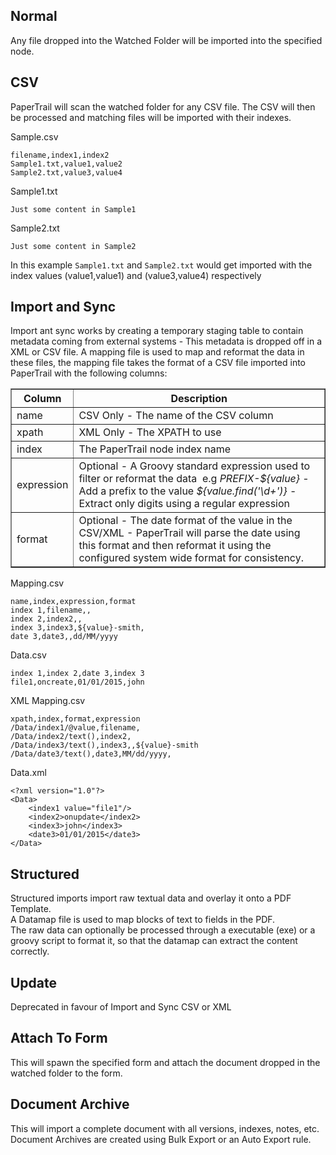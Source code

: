 ## Normal

Any file dropped into the Watched Folder will be imported into the specified node. 

## CSV

PaperTrail will scan the watched folder for any CSV file. The CSV will then be processed and matching files will be imported with their indexes.  

<span class="filename">Sample.csv</span>  

	filename,index1,index2  
	Sample1.txt,value1,value2  
	Sample2.txt,value3,value4

<span class="filename">Sample1.txt</span>  
	
	Just some content in Sample1   

<span class="filename">Sample2.txt</span>  
	
	Just some content in Sample2  

In this example `Sample1.txt` and `Sample2.txt` would get imported with the index values (value1,value1) and (value3,value4) respectively 

## Import and Sync

Import ant sync works by creating a temporary staging table to contain metadata coming from external systems - This metadata is dropped off in a XML or CSV file. A mapping file is used to map and reformat the data in these files, the mapping file takes the format of a CSV file imported into PaperTrail with the following columns:  

<table border="1" cellpadding="1" cellspacing="1" style="width: 100%;">

<thead>

<tr>

<th scope="col">Column</th>

<th scope="col">Description</th>

</tr>

</thead>

<tbody>

<tr>

<td>name</td>

<td>CSV Only - The name of the CSV column</td>

</tr>

<tr>

<td>xpath    </td>

<td>XML Only - The XPATH to use </td>

</tr>

<tr>

<td>index</td>

<td>The PaperTrail node index name</td>

</tr>

<tr>

<td>expression</td>

<td>Optional - A Groovy standard expression used to filter or reformat the data   
e.g  
<var>PREFIX-${value}</var> - Add a prefix to the value  
<var>${value.find('\d+')}</var> - Extract only digits using a regular expression</td>

</tr>

<tr>

<td>format</td>

<td>Optional - The date format of the value in the CSV/XML - PaperTrail will parse the date using this format and then reformat it using the configured system wide format for consistency.</td>

</tr>

</tbody>

</table>

<span class="filename">Mapping.csv</span>

	name,index,expression,format  
	index 1,filename,,  
	index 2,index2,,  
	index 3,index3,${value}-smith,  
	date 3,date3,,dd/MM/yyyy

<span class="filename">Data.csv</span>  

	index 1,index 2,date 3,index 3  
	file1,oncreate,01/01/2015,john

<span class="filename">XML Mapping.csv</span>

	xpath,index,format,expression  
	/Data/index1/@value,filename,  
	/Data/index2/text(),index2,  
	/Data/index3/text(),index3,,${value}-smith  
	/Data/date3/text(),date3,MM/dd/yyyy,

<span class="filename">Data.xml</span>

    <?xml version="1.0"?>
    <Data>
        <index1 value="file1"/>
        <index2>onupdate</index2>
        <index3>john</index3>
        <date3>01/01/2015</date3>
    </Data>

## Structured

Structured imports import raw textual data and overlay it onto a PDF Template.   
A Datamap file is used to map blocks of text to fields in the PDF.   
The raw data can optionally be processed through a executable (exe) or a groovy script to format it, so that the datamap can extract the content correctly. 

## Update 

Deprecated in favour of Import and Sync CSV or XML

## Attach To Form

This will spawn the specified form and attach the document dropped in the watched folder to the form. 

## Document Archive 

This will import a complete document with all versions, indexes, notes, etc. Document Archives are created using Bulk Export or an Auto Export rule.